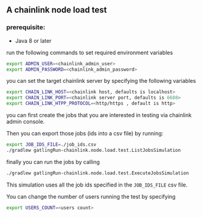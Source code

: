 ## A chainlink node load test

### prerequisite:

* Java 8 or later

run the following commands to set required environment variables
```bash
export ADMIN_USER=<chainlink_admin_user>
export ADMIN_PASSWORD=<chainlink_admin_password>
```

you can set the target chainlink server by specifying the following variables

```bash
export CHAIN_LINK_HOST=<chainlink host, defaults is localhost>
export CHAIN_LINK_PORT=<chainlink server port, defaults is 6688>
export CHAIN_LINK_HTPP_PROTOCOL=<http/https , default is http>
```

you can first create the jobs that you are interested in testing via chainlink admin
console.

Then you can export those jobs (ids into a csv file) by running:

```bash
export JOB_IDS_FILE=./job_ids.csv
./gradlew gatlingRun-chainlink.node.load.test.ListJobsSimulation
```

finally you can run the jobs by calling

```bash
./gradlew gatlingRun-chainlink.node.load.test.ExecuteJobsSimulation
```

This simulation uses all the job ids specified in the `JOB_IDS_FILE` csv file.

You can change the number of users running the test by specifying 
```bash
export USERS_COUNT=<users count>
```